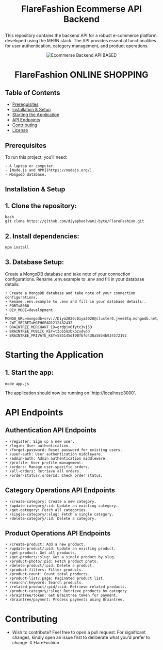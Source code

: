 <h1><p align="center"><b><b>FlareFashion Ecommerse API Backend</b></b>
</p></h1>
This repository contains the backend API for a robust e-commerce platform developed using the MERN stack. The API provides essential functionalities for user authentication, category management, and product operations.


<p align="center">
  <img alt="Ecommerse Backend API BASED" src="https://github.com/diyaphoolwani-byte/FlareFashion/blob/main/client/build/images/new-logo.png">
   <div align="center">
   <h1>
      FlareFashion
      ONLINE SHOPPING
   </h1>
   </div>
</p>


## Table of Contents

- [Prerequisites](#prerequisites)
- [Installation & Setup](#installation--setup)
- [Starting the Application](#starting-the-application)
- [API Endpoints](#api-endpoints)
- [Contributing](#contributing)
- [License](#license)

## Prerequisites

To run this project, you'll need:

    - A laptop or computer.
    - [Node.js and NPM](https://nodejs.org/).
    - Mongodb database.

## Installation & Setup

## 1. Clone the repository:
    bash
    git clone https://github.com/diyaphoolwani-byte/FlareFashion.git
   


## 2. Install dependencies:
  
    npm install
  


## 3. Database Setup:
Create a MongoDB database and take note of your connection configurations. Rename .env.example to .env and fill in your database details:

    • Create a MongoDB database and take note of your connection configurations.
    • Rename .env.example to .env and fill in your database details:.
    • PORT=8080
    • DEV_MODE=development
    • MONGO_URL=mongodb+srv://Diya2020:Diya2020@cluster0.jvee8tq.mongodb.net/Ecommerce
    • JWT_SECRET=HGFHGEAD1212432432
    • BRAINTREE_MERCHANT_ID=grdpjv6fytc3vj53
    • BRAINTREE_PUBLIC_KEY=t3p55mzbkbzxdvdd
    • BRAINTREE_PRIVATE_KEY=585145df08fbfd430a58b4b934572192

# Starting the Application

## 1. Start the app:

    node app.js


The application should now be running on 'http://localhost:3000'.

# API Endpoints

## Authentication API Endpoints

    • /register: Sign up a new user.
    • /login: User authentication.
    • /forgot-password: Reset password for existing users.
    • /user-auth: User authentication middleware.
    • /admin-auth: Admin authentication middleware.
    • /profile: User profile management.
    • /orders: Manage user-specific orders.
    • /all-orders: Retrieve all orders.
    • /order-status/:orderId: Check order status.


## Category Operations API Endpoints
    • /create-category: Create a new category.
    • /update-category/:id: Update an existing category.
    • /get-category: Fetch all categories.
    • /single-category/:slug: Fetch a single category.
    • /delete-category/:id: Delete a category.

## Product Operations API Endpoints
    • /create-product: Add a new product.
    • /update-product/:pid: Update an existing product.
    • /get-product: Get all products.
    • /get-product/:slug: Get a single product by slug.
    • /product-photo/:pid: Fetch product photo.
    • /delete-product/:pid: Delete a product.
    • /product-filters: Filter products.
    • /product-count: Count total products.
    • /product-list/:page: Paginated product list.
    • /search/:keyword: Search products.
    • /related-product/:pid/:cid: Retrieve related products.
    • /product-category/:slug: Retrieve products by category.
    • /braintree/token: Get Braintree token for payment.
    • /braintree/payment: Process payments using Braintree.



# Contributing

- Wish to contribute? Feel free to open a pull request. For significant changes, kindly open an issue first to deliberate what you'd prefer to change.
#   F l a r e F u s h i o n  
 